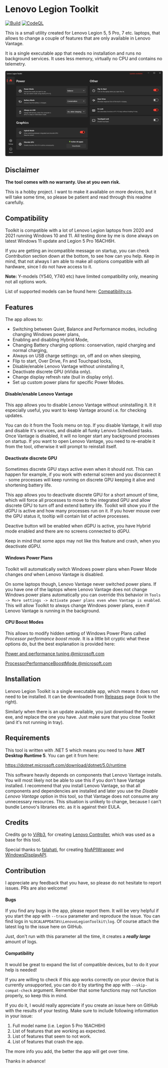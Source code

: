 # Lenovo Legion Toolkit

[![Build](https://github.com/BartoszCichecki/LenovoLegionToolkit/actions/workflows/build.yml/badge.svg?branch=master)](https://github.com/BartoszCichecki/LenovoLegionToolkit/actions/workflows/build.yml) [![CodeQL](https://github.com/BartoszCichecki/LenovoLegionToolkit/actions/workflows/codeql-analysis.yml/badge.svg?branch=master)](https://github.com/BartoszCichecki/LenovoLegionToolkit/actions/workflows/codeql-analysis.yml)

This is a small utility created for Lenovo Legion 5, 5 Pro, 7 etc. laptops, that allows to change a couple of features that are only available in Lenovo Vantage.

It is a single executable app that needs no installation and runs no background services. It uses less memory, virtually no CPU and contains no telemetry.

![screenshot](assets/screenshot.png)

## Disclaimer

**The tool comes with no warranty. Use at you own risk.**

This is a hobby project. I want to make it available on more devices, but it will take some time, so please be patient and read through this readme carefully.

## Compatibility

Toolkit is compatible with a lot of Lenovo Legion laptops from 2020 and 2021 running Windows 10 and 11. All testing done by me is done always on latest Windows 11 update and Legion 5 Pro 16ACH6H.

If you are getting an incompatible message on startup, you can check *Contribution* section down at the bottom, to see how can you help. Keep in mind, that not always I am able to make all options compatible with all hardware, since I do not have access to it.

**Note:** Y-models (Y540, Y740 etc) have limited compatibility only, meaning not all options work.

List of supported models can be found here: [Compatibility.cs](https://github.com/BartoszCichecki/LenovoLegionToolkit/blob/master/LenovoLegionToolkit.Lib/Utils/Compatibility.cs).

## Features

The app allows to:

* Switching between Quiet, Balance and Performance modes, including changing Windows power plans,
* Enabling and disabling Hybrid Mode,
* Changing Battery charging options: conservation, rapid charging and normal charging,
* Always on USB charge settings: on, off and on when sleeping,
* Flip to start, Over Drive, Fn and Touchpad locks,
* Disable/enable Lenovo Vantage without uninstalling it,
* Deactivate discrete GPU (nVidia only).
* Change display refresh rate (buil in display only).
* Set up custom power plans for specific Power Modes.

#### Disable/enable Lenovo Vantage

This app allows you to disable Lenovo Vantage without uninstalling it. It it especially useful, you want to keep Vantage around i.e. for checking updates.

You can do it from the Tools menu on top. If you disable Vantage, it will stop and disable it's services, and disable all funky Lenovo Scheduled tasks. Once Vantage is disabled, it will no longer start any background processes on startup. If you want to open Lenovo Vantage, you need to re-enable it from the tool, otherwise it will prompt to reinstall itself.

#### Deactivate discrete GPU

Sometimes discrete GPU stays active even when it should not. This can happen for example, if you work with external screen and you disconnect it - some processes will keep running on discrete GPU keeping it alive and shortening battery life.

This app allows you to deactivate discrete GPU for a short amount of time, which will force all processes to move to the integrated GPU and allow discrete GPU to turn off and extend battery life. Toolkit will show you if the dGPU is active and how many processes run on it. If you hover mouse over the GPU status it, tooltip will contain list of active processes.

Deactive button will be enabled when dGPU is active, you have Hybrid mode enabled and there are no screens connected to dGPU.

Keep in mind that some apps may not like this feature and crash, when you deactivate dGPU.

#### Windows Power Plans

Toolkit will automatically switch Windows power plans when Power Mode changes _and_ when Lenovo Vantage is disabled.

On some laptops though, Lenovo Vantage never switched power plans. If you have one of the laptops where Lenovo Vantage does not change Windows power plans automatically you can override this behavior in `Tools -> More settings -> Activate power plans even when Vantage is enabled`. This will allow Toolkit to always change Windows power plans, even if Lenovo Vantage is running in the background.

#### CPU Boost Modes

This allows to modify hidden setting of Windows Power Plans called *Processor performance boost mode*. It is a little bit cryptic what these options do, but the best explanation is provided here:

[Power and performance tuning @microsoft.com](https://docs.microsoft.com/en-us/windows-server/administration/performance-tuning/hardware/power/power-performance-tuning#processor-performance-boost-mode)

[ProcessorPerformanceBoostMode @microsoft.com](https://docs.microsoft.com/en-us/dotnet/api/microsoft.windows.eventtracing.power.processorperformanceboostmode?view=trace-processor-dotnet-1.0)

## Installation

Lenovo Legion Toolkit is a single executable app, which means it does not need to be installed. It can be downloaded from [Releases](https://github.com/BartoszCichecki/LenovoLegionToolkit/releases) page (look to the right).

Similarly when there is an update available, you just download the newer exe, and replace the one you have. Just make sure that you close Toolkit (and it's not running in tray).

## Requirements

This tool is written with .NET 5 which means you need to have **.NET Desktop Runtime 5**. You can get it from here:

https://dotnet.microsoft.com/download/dotnet/5.0/runtime

This software heavily depends on components that Lenovo Vantage installs. You will most likely not be able to use this if you don't have Vantage installed. I recommend that you install Lenovo Vantage, so that all components and dependencies are installed and later you use the _Disable Lenovo Vantage_ option in this tool, so that Vantage does not consume any unnecessary resources. This situation is unlikely to change, because I can't bundle Lenovo's libraries etc. as it is against their EULA.

## Credits

Credits go to [ViRb3](https://github.com/ViRb3), for creating [Lenovo Controller](https://github.com/ViRb3/LenovoController), which was used as a base for this tool. 

Special thanks to [falahati](https://github.com/falahati), for creating [NvAPIWrapper](https://github.com/falahati/NvAPIWrapper) and [WindowsDisplayAPI](https://github.com/falahati/WindowsDisplayAPI).

## Contribution

I appreciate any feedback that you have, so please do not hesitate to report issues. PRs are also welcome!

#### Bugs

If you find any bugs in the app, please report them. It will be very helpful if you start the app with `--trace` parameter and reproduce the issue. You can find logs in `%LOCALAPPDATA%\LenovoLegionToolkit\log`. Of course attach the latest log to the issue here on GitHub.

Just, don't run with this parameter all the time, it creates a ***really large*** amount of logs.

#### Compatibility

It would be great to expand the list of compatible devices, but to do it your help is needed!

If you are willing to check if this app works correctly on your device that is currently unsupported, you can do it by starting the app with ``--skip-compat-check`` argument. Remember that some functions may not function properly, so keep this in mind.

If you do it, I would really appreciate if you create an issue here on GitHub with the results of your testing. Make sure to include following information in your issue:

1. Full model name (i.e. Legion 5 Pro 16ACH6H)
2. List of features that are working as expected.
3. List of features that seem to not work.
4. List of features that crash the app.

The more info you add, the better the app will get over time.

Thanks in advance!
